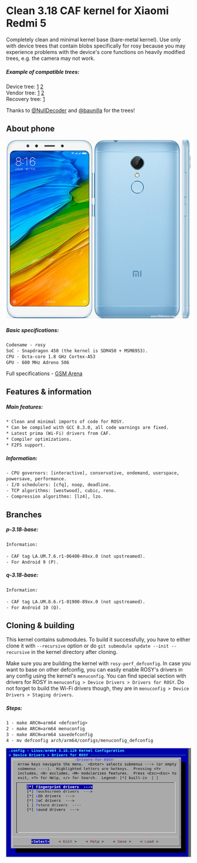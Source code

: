 # Clean 3.18 CAF kernel for Xiaomi Redmi 5

Completely clean and minimal kernel base (bare-metal kernel). Use only with device trees that contain blobs specifically for rosy because you may experience problems with the device's core functions on heavily modified trees, e.g. the camera may not work.

##### Example of compatible trees:

Device tree: [1](https://github.com/NullDecoder/android_device_xiaomi_rosy.git) [2](https://github.com/baunilla/android_device_xiaomi_rosy.git)\
Vendor tree: [1](https://github.com/NullDecoder/android_vendor_xiaomi_rosy.git) [2](https://github.com/baunilla/android_vendor_xiaomi_rosy.git)\
Recovery tree: [1](https://github.com/NullDecoder/android_recovery_xiaomi_rosy.git)

Thanks to [@NullDecoder](https://github.com/NullDecoder) and [@baunilla](https://github.com/baunilla) for the trees!

## About phone

![phone](rosy.jpg)

##### Basic specifications:

```
Codename - rosy
SoC - Snapdragon 450 (the kernel is SDM450 + MSM8953).
CPU - Octa-core 1.8 GHz Cortex-A53
GPU - 600 MHz Adreno 506
```

Full specifications - [GSM Arena](https://www.gsmarena.com/xiaomi_redmi_5-8768.php)

## Features & information

##### Main features:
```
* Clean and minimal imports of code for ROSY.
* Can be compiled with GCC 8.3.0, all code warnings are fixed.
* Latest prima (Wi-Fi) drivers from CAF.
* Compiler optimizations.
* F2FS support.
```

##### Information:
```
- CPU governors: [interactive], conservative, ondemand, userspace, powersave, performance.
- I/O schedulers: [cfq], noop, deadline.
- TCP algorithms: [westwood], cubic, reno.
- Compression algorithms: [lz4], lzo.
```

## Branches

##### p-3.18-base:
```
Information:

- CAF tag LA.UM.7.6.r1-06400-89xx.0 (not upstreamed).
- For Android 9 (P).
```

##### q-3.18-base:
```
Information:

- CAF tag LA.UM.8.6.r1-01900-89xx.0 (not upstreamed).
- For Android 10 (Q).
```

## Cloning & building

This kernel contains submodules. To build it successfully, you have to either clone it with `--recursive` option or do `git submodule update --init --recursive` in the kernel directory after cloning.

Make sure you are building the kernel with `rosy-perf_defconfig`. In case you want to base on other defconfig, you can easily enable ROSY's drivers in any config using the kernel's `menuconfig`. You can find special section with drivers for ROSY in `menuconfig > Device Drivers > Drivers for ROSY`. Do not forget to build the Wi-Fi drivers though, they are in `menuconfig > Device Drivers > Staging drivers`.

##### Steps:
```
1 - make ARCH=arm64 <defconfig>
2 - make ARCH=arm64 menuconfig
3 - make ARCH=arm64 savedefconfig
4 - mv defconfig arch/arm64/configs/menuconfig_defconfig
```

![rosymenu](menu.png)
